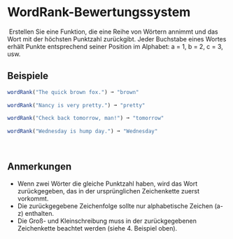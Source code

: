 # WordRank-Bewertungssystem

​
Erstellen Sie eine Funktion, die eine Reihe von Wörtern annimmt und das Wort mit der höchsten Punktzahl zurückgibt. Jeder Buchstabe eines Wortes erhält Punkte entsprechend seiner Position im Alphabet: a = 1, b = 2, c = 3, usw.
​

## Beispiele

```js
wordRank("The quick brown fox.") ➞ "brown"
​
wordRank("Nancy is very pretty.") ➞ "pretty"
​
wordRank("Check back tomorrow, man!") ➞ "tomorrow"
​
wordRank("Wednesday is hump day.") ➞ "Wednesday"
```

​

## Anmerkungen

- Wenn zwei Wörter die gleiche Punktzahl haben, wird das Wort zurückgegeben, das in der ursprünglichen Zeichenkette zuerst vorkommt.
- Die zurückgegebene Zeichenfolge sollte nur alphabetische Zeichen (a-z) enthalten.
- Die Groß- und Kleinschreibung muss in der zurückgegebenen Zeichenkette beachtet werden (siehe 4. Beispiel oben).
